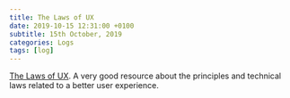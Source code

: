 ```yaml
---
title: The Laws of UX
date: 2019-10-15 12:31:00 +0100
subtitle: 15th October, 2019
categories: Logs
tags: [log]
---
```


[The Laws of UX](https://lawsofux.com/). A very good resource about the principles and technical laws related to a better user experience.